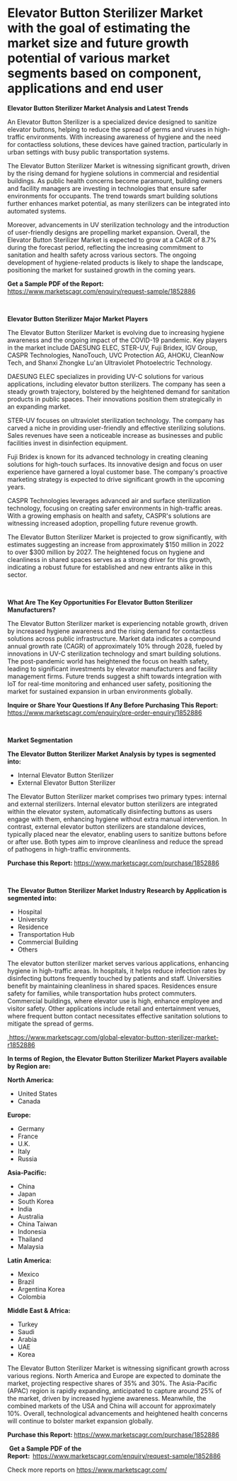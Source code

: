 <p><h1>Elevator Button Sterilizer Market with the goal of estimating the market size and future growth potential of various market segments based on component, applications and end user</h1></p><p><strong>Elevator Button Sterilizer Market Analysis and Latest Trends</strong></p>
<p><p>An Elevator Button Sterilizer is a specialized device designed to sanitize elevator buttons, helping to reduce the spread of germs and viruses in high-traffic environments. With increasing awareness of hygiene and the need for contactless solutions, these devices have gained traction, particularly in urban settings with busy public transportation systems.</p><p>The Elevator Button Sterilizer Market is witnessing significant growth, driven by the rising demand for hygiene solutions in commercial and residential buildings. As public health concerns become paramount, building owners and facility managers are investing in technologies that ensure safer environments for occupants. The trend towards smart building solutions further enhances market potential, as many sterilizers can be integrated into automated systems.</p><p>Moreover, advancements in UV sterilization technology and the introduction of user-friendly designs are propelling market expansion. Overall, the Elevator Button Sterilizer Market is expected to grow at a CAGR of 8.7% during the forecast period, reflecting the increasing commitment to sanitation and health safety across various sectors. The ongoing development of hygiene-related products is likely to shape the landscape, positioning the market for sustained growth in the coming years.</p></p>
<p><strong>Get a Sample PDF of the Report:&nbsp;</strong> <a href="https://www.marketscagr.com/enquiry/request-sample/1852886?utm_campaign=2003&utm_medium=2&utm_source=Github&utm_content=ia&utm_term=10022025&utm_id=elevator-button-sterilizer">https://www.marketscagr.com/enquiry/request-sample/1852886</a></p>
<p>&nbsp;</p>
<p><strong>Elevator Button Sterilizer Major Market Players</strong></p>
<p><p>The Elevator Button Sterilizer Market is evolving due to increasing hygiene awareness and the ongoing impact of the COVID-19 pandemic. Key players in the market include DAESUNG ELEC, STER-UV, Fuji Bridex, IGV Group, CASPR Technologies, NanoTouch, UVC Protection AG, AHOKU, CleanNow Tech, and Shanxi Zhongke Lu'an Ultraviolet Photoelectric Technology.</p><p>DAESUNG ELEC specializes in providing UV-C solutions for various applications, including elevator button sterilizers. The company has seen a steady growth trajectory, bolstered by the heightened demand for sanitation products in public spaces. Their innovations position them strategically in an expanding market.</p><p>STER-UV focuses on ultraviolet sterilization technology. The company has carved a niche in providing user-friendly and effective sterilizing solutions. Sales revenues have seen a noticeable increase as businesses and public facilities invest in disinfection equipment. </p><p>Fuji Bridex is known for its advanced technology in creating cleaning solutions for high-touch surfaces. Its innovative design and focus on user experience have garnered a loyal customer base. The company's proactive marketing strategy is expected to drive significant growth in the upcoming years.</p><p>CASPR Technologies leverages advanced air and surface sterilization technology, focusing on creating safer environments in high-traffic areas. With a growing emphasis on health and safety, CASPR's solutions are witnessing increased adoption, propelling future revenue growth.</p><p>The Elevator Button Sterilizer Market is projected to grow significantly, with estimates suggesting an increase from approximately $150 million in 2022 to over $300 million by 2027. The heightened focus on hygiene and cleanliness in shared spaces serves as a strong driver for this growth, indicating a robust future for established and new entrants alike in this sector.</p></p>
<p>&nbsp;</p>
<p><strong>What Are The Key Opportunities For Elevator Button Sterilizer Manufacturers?</strong></p>
<p><p>The Elevator Button Sterilizer market is experiencing notable growth, driven by increased hygiene awareness and the rising demand for contactless solutions across public infrastructure. Market data indicates a compound annual growth rate (CAGR) of approximately 10% through 2028, fueled by innovations in UV-C sterilization technology and smart building solutions. The post-pandemic world has heightened the focus on health safety, leading to significant investments by elevator manufacturers and facility management firms. Future trends suggest a shift towards integration with IoT for real-time monitoring and enhanced user safety, positioning the market for sustained expansion in urban environments globally.</p></p>
<p><strong>Inquire or Share Your Questions If Any Before Purchasing This Report:</strong> <a href="https://www.marketscagr.com/enquiry/pre-order-enquiry/1852886?utm_campaign=2003&utm_medium=2&utm_source=Github&utm_content=ia&utm_term=10022025&utm_id=elevator-button-sterilizer">https://www.marketscagr.com/enquiry/pre-order-enquiry/1852886</a></p>
<p>&nbsp;</p>
<p><strong>Market Segmentation</strong></p>
<p><strong>The Elevator Button Sterilizer Market Analysis by types is segmented into:</strong></p>
<p><ul><li>Internal Elevator Button Sterilizer</li><li>External Elevator Button Sterilizer</li></ul></p>
<p><p>The Elevator Button Sterilizer market comprises two primary types: internal and external sterilizers. Internal elevator button sterilizers are integrated within the elevator system, automatically disinfecting buttons as users engage with them, enhancing hygiene without extra manual intervention. In contrast, external elevator button sterilizers are standalone devices, typically placed near the elevator, enabling users to sanitize buttons before or after use. Both types aim to improve cleanliness and reduce the spread of pathogens in high-traffic environments.</p></p>
<p><strong>Purchase this Report:&nbsp;</strong><a href="https://www.marketscagr.com/purchase/1852886?utm_campaign=2003&utm_medium=2&utm_source=Github&utm_content=ia&utm_term=10022025&utm_id=elevator-button-sterilizer">https://www.marketscagr.com/purchase/1852886</a></p>
<p>&nbsp;</p>
<p><strong>The Elevator Button Sterilizer Market Industry Research by Application is segmented into:</strong></p>
<p><ul><li>Hospital</li><li>University</li><li>Residence</li><li>Transportation Hub</li><li>Commercial Building</li><li>Others</li></ul></p>
<p><p>The elevator button sterilizer market serves various applications, enhancing hygiene in high-traffic areas. In hospitals, it helps reduce infection rates by disinfecting buttons frequently touched by patients and staff. Universities benefit by maintaining cleanliness in shared spaces. Residences ensure safety for families, while transportation hubs protect commuters. Commercial buildings, where elevator use is high, enhance employee and visitor safety. Other applications include retail and entertainment venues, where frequent button contact necessitates effective sanitation solutions to mitigate the spread of germs.</p></p>
<p><a href="https://www.marketscagr.com/global-elevator-button-sterilizer-market-r1852886?utm_campaign=2003&utm_medium=2&utm_source=Github&utm_content=ia&utm_term=10022025&utm_id=elevator-button-sterilizer">&nbsp;https://www.marketscagr.com/global-elevator-button-sterilizer-market-r1852886</a></p>
<p><strong>In terms of Region, the Elevator Button Sterilizer Market Players available by Region are:</strong></p>
<p>
    <p> <strong> North America: </strong>
        <ul>
            <li>United States</li>
            <li>Canada</li>
        </ul>
        </p> 
    <p> <strong> Europe: </strong>
        <ul>
            <li>Germany</li>
            <li>France</li>
            <li>U.K.</li>
            <li>Italy</li>
            <li>Russia</li>
        </ul>
        </p> 
    <p> <strong> Asia-Pacific: </strong>
        <ul>
            <li>China</li>
            <li>Japan</li>
            <li>South Korea</li>
            <li>India</li>
            <li>Australia</li>
            <li>China Taiwan</li>
            <li>Indonesia</li>
            <li>Thailand</li>
            <li>Malaysia</li>
        </ul>
        </p> 
    <p> <strong> Latin America: </strong>
        <ul>
            <li>Mexico</li>
            <li>Brazil</li>
            <li>Argentina Korea</li>
            <li>Colombia</li>
        </ul>
        </p> 
    <p> <strong> Middle East & Africa: </strong>
        <ul>
            <li>Turkey</li>
            <li>Saudi</li>
            <li>Arabia</li>
            <li>UAE</li>
            <li>Korea</li>
        </ul>
    </p>
    </p>
<p><p>The Elevator Button Sterilizer Market is witnessing significant growth across various regions. North America and Europe are expected to dominate the market, projecting respective shares of 35% and 30%. The Asia-Pacific (APAC) region is rapidly expanding, anticipated to capture around 25% of the market, driven by increased hygiene awareness. Meanwhile, the combined markets of the USA and China will account for approximately 10%. Overall, technological advancements and heightened health concerns will continue to bolster market expansion globally.</p></p>
<p><strong>Purchase this Report: </strong><a href="https://www.marketscagr.com/purchase/1852886?utm_campaign=2003&utm_medium=2&utm_source=Github&utm_content=ia&utm_term=10022025&utm_id=elevator-button-sterilizer">https://www.marketscagr.com/purchase/1852886</a></p>
<p>&nbsp;<strong>Get a Sample PDF of the Report:&nbsp;&nbsp;</strong><a href="https://www.marketscagr.com/enquiry/request-sample/1852886?utm_campaign=2003&utm_medium=2&utm_source=Github&utm_content=ia&utm_term=10022025&utm_id=elevator-button-sterilizer">https://www.marketscagr.com/enquiry/request-sample/1852886</a></p>
<p><strong></strong></p>
<p>Check more reports on <a href="https://www.marketscagr.com/?utm_campaign=2003&utm_medium=2&utm_source=Github&utm_content=ia&utm_term=10022025&utm_id=elevator-button-sterilizer">https://www.marketscagr.com/</a></p>